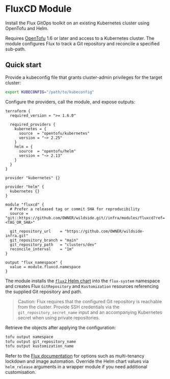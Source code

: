 # FluxCD Module

Install the Flux GitOps toolkit on an existing Kubernetes cluster using
OpenTofu and Helm.

Requires [OpenTofu](https://opentofu.org/docs/intro/install/) 1.6 or later and
access to a Kubernetes cluster. The module configures Flux to track a Git
repository and reconcile a specified sub-path.

## Quick start

Provide a kubeconfig file that grants cluster-admin privileges for the target
cluster:

```sh
export KUBECONFIG="/path/to/kubeconfig"
```

Configure the providers, call the module, and expose outputs:

```hcl
terraform {
  required_version = ">= 1.6.0"

  required_providers {
    kubernetes = {
      source  = "opentofu/kubernetes"
      version = "~> 2.25"
    }
    helm = {
      source  = "opentofu/helm"
      version = "~> 2.13"
    }
  }
}

provider "kubernetes" {}

provider "helm" {
  kubernetes {}
}

module "fluxcd" {
  # Prefer a released tag or commit SHA for reproducibility
  source = "git::https://github.com/OWNER/wildside.git//infra/modules/fluxcd?ref=<TAG_OR_SHA>"

  git_repository_url    = "https://github.com/OWNER/wildside-infra.git"
  git_repository_branch = "main"
  git_repository_path   = "clusters/dev"
  reconcile_interval    = "1m"
}

output "flux_namespace" {
  value = module.fluxcd.namespace
}
```

The module installs the [`flux2` Helm chart](https://github.com/fluxcd-community/helm-charts)
into the `flux-system` namespace and creates Flux `GitRepository` and
`Kustomization` resources referencing the supplied Git repository and path.

> Caution: Flux requires that the configured Git repository is reachable from
> the cluster. Provide SSH credentials via the `git_repository_secret_name`
> input and an accompanying Kubernetes secret when using private repositories.

Retrieve the objects after applying the configuration:

```sh
tofu output namespace
tofu output git_repository_name
tofu output kustomization_name
```

Refer to the [Flux documentation](https://fluxcd.io/docs/) for options such as
multi-tenancy lockdown and image automation. Override the Helm chart values via
`helm_release` arguments in a wrapper module if you need additional
customisation.
